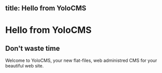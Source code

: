 title: Hello from YoloCMS
---
# Hello from YoloCMS
## Don't waste time

Welcome to YoloCMS, your new flat-files, web administred CMS for your beautiful web site.